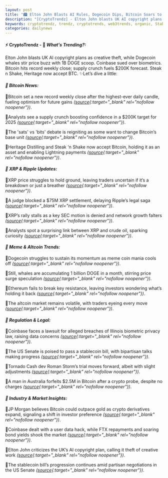 ```yaml
---
layout: post
title: "🏙️ Elton John Blasts AI Rules, Dogecoin Dips, Bitcoin Soars to Records"
description: "[CryptoTrendz] - Elton John blasts UK AI copyright plans as creative theft, while Dogecoin whales stir price buzz with 1B DOGE scoop. Coinbase sued over biometrics. Bitcoin hits record weekly close; supply crunch fuels $200K forecast. Steak n Shake, Heritage now accept BTC."
keywords: cryptotrendz, trendz, cryptotrends, web3trends, organic, Stablecoin, Bitcoin, DOGE, Growth, FTX, Market, Digital, SEC, AI, Network, XRP, UK, Crypto
categories: dailynews
---
```


#### ⚡ CryptoTrendz - 📌 *What's Trending?:*

Elton John blasts UK AI copyright plans as creative theft, while Dogecoin whales stir price buzz with 1B DOGE scoop. Coinbase sued over biometrics. Bitcoin hits record weekly close; supply crunch fuels $200K forecast. Steak n Shake, Heritage now accept BTC. ✨Let’s dive a little:


#### *🔖  Bitcoin News:*  

🔹Bitcoin set a new record weekly close after the highest-ever daily candle, fueling optimism for future gains *([source](https://s.avyag.com/nial){:target="_blank" rel="nofollow noopener"})*.  

🔹Analysts see a supply crunch boosting confidence in a $200K target for 2025 *([source](https://s.avyag.com/1s6x){:target="_blank" rel="nofollow noopener"})*.  

🔹The 'sats' vs 'bits' debate is reigniting as some want to change Bitcoin’s base unit *([source](https://s.avyag.com/s4kx){:target="_blank" rel="nofollow noopener"})*.  

🔹Heritage Distilling and Steak 'n Shake now accept Bitcoin, holding it as an asset and enabling Lightning payments *([source](https://s.avyag.com/y3vb){:target="_blank" rel="nofollow noopener"})*.  

#### *🔖  XRP & Ripple Updates:*  

🔹XRP price struggles to hold ground, leaving traders uncertain if it’s a breakdown or just a breather *([source](https://s.avyag.com/vvo2){:target="_blank" rel="nofollow noopener"})*.  

🔹A judge blocked a $75M XRP settlement, delaying Ripple’s legal saga *([source](https://s.avyag.com/ms8l){:target="_blank" rel="nofollow noopener"})*.  

🔹XRP’s rally stalls as a key SEC motion is denied and network growth falters *([source](https://s.avyag.com/2h6n){:target="_blank" rel="nofollow noopener"})*.  

🔹Analysts spot a surprising link between XRP and crude oil, sparking curiosity *([source](https://s.avyag.com/1jg6){:target="_blank" rel="nofollow noopener"})*.  

#### *🔖  Meme & Altcoin Trends:*  

🔹Dogecoin struggles to sustain its momentum as meme coin mania cools off *([source](https://s.avyag.com/ma3h){:target="_blank" rel="nofollow noopener"})*.  

🔹Still, whales are accumulating 1 billion DOGE in a month, stirring price surge speculation *([source](https://s.avyag.com/l1ri){:target="_blank" rel="nofollow noopener"})*.  

🔹Ethereum fails to break key resistance, leaving investors wondering what’s holding it back *([source](https://s.avyag.com/i0c2){:target="_blank" rel="nofollow noopener"})*.  

🔹The altcoin market remains volatile, with traders eyeing every move *([source](https://s.avyag.com/vvo2){:target="_blank" rel="nofollow noopener"})*.  

#### *🔖  Regulation & Legal:*  

🔹Coinbase faces a lawsuit for alleged breaches of Illinois biometric privacy law, raising data concerns *([source](https://s.avyag.com/yin7){:target="_blank" rel="nofollow noopener"})*.  

🔹The US Senate is poised to pass a stablecoin bill, with bipartisan talks making progress *([source](https://s.avyag.com/fekn){:target="_blank" rel="nofollow noopener"})*.  

🔹Tornado Cash dev Roman Storm’s trial moves forward, albeit with slight adjustments *([source](https://s.avyag.com/bo37){:target="_blank" rel="nofollow noopener"})*.  

🔹A man in Australia forfeits $2.5M in Bitcoin after a crypto probe, despite no charges *([source](https://s.avyag.com/y5fy){:target="_blank" rel="nofollow noopener"})*.  

#### *🔖  Industry & Market Insights:*  

🔹JP Morgan believes Bitcoin could outpace gold as crypto derivatives expand, signaling a shift in investor preference *([source](https://s.avyag.com/y4lo){:target="_blank" rel="nofollow noopener"})*.  

🔹Coinbase dealt with a user data hack, while FTX repayments and soaring bond yields shook the market *([source](https://s.avyag.com/bfk3){:target="_blank" rel="nofollow noopener"})*.  

🔹Elton John criticizes the UK’s AI copyright plan, calling it theft of creative work *([source](https://s.avyag.com/8zng){:target="_blank" rel="nofollow noopener"})*.  

🔹The stablecoin bill’s progression continues amid partisan negotiations in the US Senate *([source](https://s.avyag.com/t8yw){:target="_blank" rel="nofollow noopener"})*.